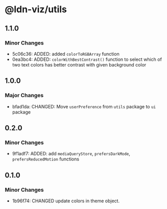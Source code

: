 # @ldn-viz/utils

## 1.1.0

### Minor Changes

- 5c06c36: ADDED: added `colorToRGBArray` function
- 0ea3bc4: ADDED: `colorWithBestContrast()` function to select which of two text colors has better contrast with given background color

## 1.0.0

### Major Changes

- bfad1da: CHANGED: Move `userPreference` from `utils` package to `ui` package

## 0.2.0

### Minor Changes

- 9f1adf7: ADDED: add `mediaQueryStore`, `prefersDarkMode`, `prefersReducedMotion` functions

## 0.1.0

### Minor Changes

- 1b96f74: CHANGED update colors in theme object.
